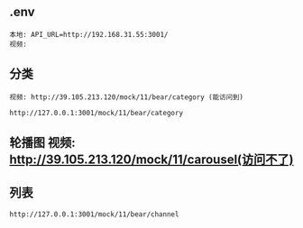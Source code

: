 ##  .env
    本地: API_URL=http://192.168.31.55:3001/
    视频: 


##  分类
    视频: http://39.105.213.120/mock/11/bear/category (能访问到)

    http://127.0.0.1:3001/mock/11/bear/category


##  轮播图 视频: http://39.105.213.120/mock/11/carousel(访问不了)
##  列表 
    http://127.0.0.1:3001/mock/11/bear/channel